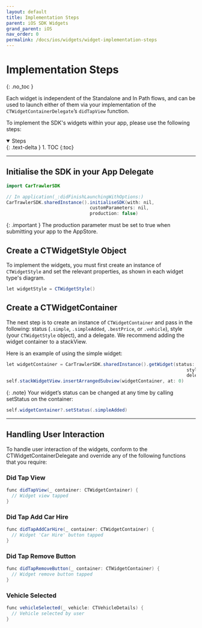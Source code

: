 ```yaml
---
layout: default
title: Implementation Steps
parent: iOS SDK Widgets
grand_parent: iOS
nav_order: 0
permalink: /docs/ios/widgets/widget-implementation-steps
---
```


# Implementation Steps
{: .no_toc }

Each widget is independent of the Standalone and In Path flows, and can be used to launch either of them via your implementation of the `CTWidgetContainerDelegate`’s `didTapView` function.<br />

To implement the SDK's widgets within your app, please use the following steps:

<details open markdown="block">
  <summary>
    Steps
  </summary>
  {: .text-delta }
1. TOC
{:toc}
</details>

---

## Initialise the SDK in your App Delegate <br/>

```java
import CarTrawlerSDK

// In application(_:didFinishLaunchingWithOptions:)
CarTrawlerSDK.sharedInstance().initialiseSDK(with: nil,
                               customParameters: nil,
                               production: false)
```

{: .important }
The production parameter must be set to true when submitting your app to the AppStore.

## Create a CTWidgetStyle Object 

To implement the widgets, you must first create an instance of `CTWidgetStyle` and set the relevant properties, as shown in each widget type's diagram. 

```java
let widgetStyle = CTWidgetStyle()
```

## Create a CTWidgetContainer 
The next step is to create an instance of `CTWidgetContainer` and pass in the following: status (`.simple`, `.simpleAdded`, `.bestPrice`, or `.vehicle`), style (your `CTWidgetStyle` object), and a delegate. 
We recommend adding the widget container to a stackView. 

Here is an example of using the simple widget: 

```java
let widgetContainer = CarTrawlerSDK.sharedInstance().getWidget(status: .simple,
                                                                   style: widgetStyle,
                                                                   delegate: self)
self.stackWidgetView.insertArrangedSubview(widgetContainer, at: 0)
```

{: .note}
Your widget’s status can be changed at any time by calling setStatus on the container:
```java
self.widgetContainer?.setStatus(.simpleAdded)
```

--- 

## Handling User Interaction
To handle user interaction of the widgets, conform to the CTWidgetContainerDelegate and override any of the following functions that you require:

### Did Tap View
```java
func didTapView(_ container: CTWidgetContainer) {
  // Widget view tapped
}
``` 

### Did Tap Add Car Hire
```java
func didTapAddCarHire(_ container: CTWidgetContainer) {
  // Widget 'Car Hire' button tapped
}
``` 

### Did Tap Remove Button
```java
func didTapRemoveButton(_ container: CTWidgetContainer) {
  // Widget remove button tapped
}
``` 

### Vehicle Selected
```java
func vehicleSelected(_ vehicle: CTVehicleDetails) {
  // Vehicle selected by user
}
``` 

